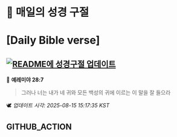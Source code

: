 # 🙏 매일의 성경 구절
# [Daily Bible verse]
## [![README에 성경구절 업데이트](https://github.com/DONGSUKA/first_test/actions/workflows/update-readme-bible.yml/badge.svg)](https://github.com/DONGSUKA/first_test/actions/workflows/update-readme-bible.yml)
<!-- START_BIBLE_VERSE -->
📖 **예레미야 28:7**
> 그러나 너는 내가 네 귀와 모든 백성의 귀에 이르는 이 말을 잘 들으라

🕊️ _업데이트 시각: 2025-08-15 15:17:35 KST_
  <!-- END_BIBLE_VERSE -->
## GITHUB_ACTION
